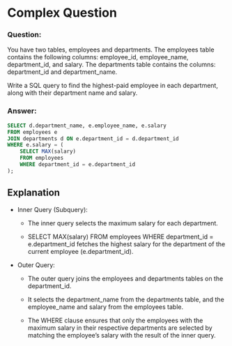 # Complex Question
### Question:

You have two tables, employees and departments. The employees table contains the following columns: employee_id, employee_name, department_id, and salary. The departments table contains the columns: department_id and department_name.

Write a SQL query to find the highest-paid employee in each department, along with their department name and salary.

### Answer:
```sql
SELECT d.department_name, e.employee_name, e.salary
FROM employees e
JOIN departments d ON e.department_id = d.department_id
WHERE e.salary = (
    SELECT MAX(salary)
    FROM employees
    WHERE department_id = e.department_id
);
```

## Explanation
- Inner Query (Subquery):

    - The inner query selects the maximum salary for each department.

    - SELECT MAX(salary) FROM employees WHERE department_id = e.department_id fetches the highest salary for the department of the current employee (e.department_id).

- Outer Query:

    - The outer query joins the employees and departments tables on the department_id.

    - It selects the department_name from the departments table, and the employee_name and salary from the employees table.

    - The WHERE clause ensures that only the employees with the maximum salary in their respective departments are selected by matching the employee’s salary with the result of the inner query.